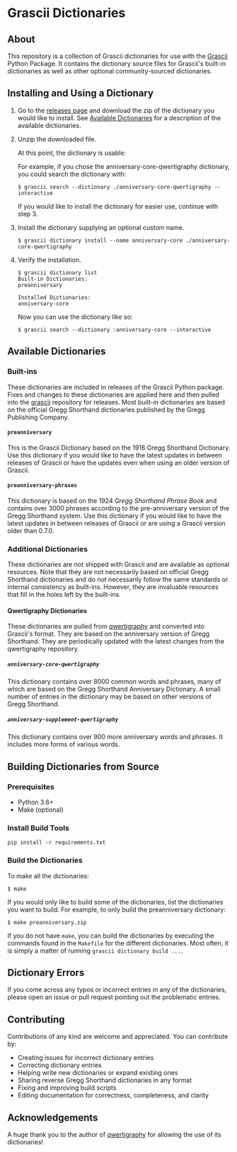 # Grascii Dictionaries

## About

This repository is a collection of Grascii dictionaries for use with
the [Grascii](https://github.com/grascii/grascii) Python Package. It contains
the dictionary source files for Grascii's built-in dictionaries as well as other
optional community-sourced dictionaries.

## Installing and Using a Dictionary

1. Go to the [releases page](https://github.com/grascii/dictionaries/releases)
    and download the zip of the dictionary you would like to install. See [Available Dictionaries](#available-dictionaries) for
    a description of the available dictionaries.

2. Unzip the downloaded file.

    At this point, the dictionary is usable:

    For example, if you chose the anniversary-core-qwertigraphy dictionary,
    you could search the dictionary with:

    `$ grascii search --dictionary ./anniversary-core-qwertigraphy --interactive`

    If you would like to install the dictionary for easier use, continue with step
    3.

3. Install the dictionary supplying an optional custom name.

    `$ grascii dictionary install --name anniversary-core ./anniversary-core-qwertigraphy`

4. Verify the installation.

    ```
    $ grascii dictionary list
    Built-in Dictionaries:
    preanniversary

    Installed Dictionaries:
    anniversary-core
    ```

    Now you can use the dictionary like so:

    `$ grascii search --dictionary :anniversary-core --interactive`

## Available Dictionaries

### Built-ins

These dictionaries are included in releases of the Grascii Python package. Fixes
and changes to these dictionaries are applied here and then pulled into the
[grascii](https://github.com/grascii/grascii) repository for releases. Most
built-in dictionaries are based on the official Gregg Shorthand dictionaries
published by the Gregg Publishing Company.

#### `preanniversary`

This is the Grascii Dictionary based on the 1916 Gregg Shorthand Dictionary.
Use this dictionary if you would like to have the latest updates in between
releases of Grascii or have the updates even when using an older version of
Grascii.

#### `preanniversary-phrases`

This dictionary is based on the 1924 *Gregg Shorthand Phrase Book* and contains
over 3000 phrases according to the pre-anniversary version of the Gregg
Shorthand system. Use this dictionary if you would like to have the latest updates
in between releases of Grascii or are using a Grascii version older than 0.7.0.

### Additional Dictionaries

These dictionaries are not shipped with Grascii and are available as optional
resources. Note that they are not necessarily based on official Gregg Shorthand
dictionaries and do not necessarily follow the same standards or internal
consistency as built-ins. However, they are invaluable resources that fill in
the holes left by the built-ins.

#### Qwertigraphy Dictionaries

These dictionaries are pulled from [qwertigraphy](https://github.com/codepoke-kk/qwertigraphy)
and converted into Grascii's format. They are based on the anniversary version
of Gregg Shorthand. They are periodically updated with the latest changes from
the qwertigraphy repository.

##### `anniversary-core-qwertigraphy`

This dictionary contains over 8000 common words and phrases, many of which are
based on the Gregg Shorthand Anniversary Dictionary. A small number of entries
in the dictionary may be based on other versions of Gregg Shorthand.

##### `anniversary-supplement-qwertigraphy`

This dictionary contains over 900 more anniversary words and phrases. It includes
more forms of various words.

## Building Dictionaries from Source

### Prerequisites

- Python 3.6+
- Make (optional)

### Install Build Tools

`pip install -r requirements.txt`

### Build the Dictionaries

To make all the dictionaries:

`$ make`

If you would only like to build some of the dictionaries, list the dictionaries
you want to build. For example, to only build the preanniversary dictionary:

`$ make preanniversary.zip`

If you do not have `make`, you can build the dictionaries by executing the
commands found in the `Makefile` for the different dictionaries. Most often,
it is simply a matter of running `grascii dictionary build ...`.

## Dictionary Errors

If you come across any typos or incorrect entries in any of the dictionaries,
please open an issue or pull request pointing out the problematic entries.

## Contributing

Contributions of any kind are welcome and appreciated. You can contribute by:

- Creating issues for incorrect dictionary entries
- Correcting dictionary entries
- Helping write new dictionaries or expand existing ones
- Sharing reverse Gregg Shorthand dictionaries in any format
- Fixing and improving build scripts
- Editing documentation for correctness, completeness, and clarity

## Acknowledgements

A huge thank you to the author of
[qwertigraphy](https://github.com/codepoke-kk/qwertigraphy) for allowing the
use of its dictionaries!
